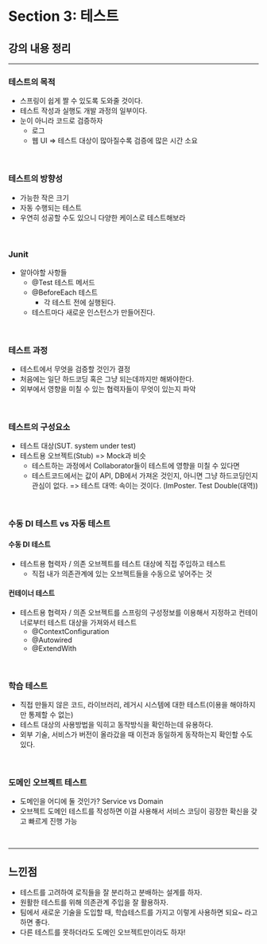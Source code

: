 # Section 3: 테스트

## 강의 내용 정리

<hr/>

### 테스트의 목적
- 스프링이 쉽게 짤 수 있도록 도와줄 것이다.
- 테스트 작성과 실행도 개발 과정의 일부이다.
- 눈이 아니라 코드로 검증하자
  - 로그
  - 웹 UI
  => 테스트 대상이 많아질수록 검증에 많은 시간 소요

<br />

### 테스트의 방향성
- 가능한 작은 크기
- 자동 수행되는 테스트
- 우연히 성공할 수도 있으니 다양한 케이스로 테스트해보라

<br />

### Junit
- 알아야할 사항들
  - @Test 테스트 메서드
  - @BeforeEach 테스트
    - 각 테스트 전에 실행된다.
  - 테스트마다 새로운 인스턴스가 만들어진다.

<br />

### 테스트 과정
- 테스트에서 무엇을 검증할 것인가 결정
- 처음에는 일단 하드코딩 혹은 그냥 되는데까지만 해봐야한다.
- 외부에서 영향을 미칠 수 있는 협력자들이 무엇이 있는지 파악

<br />

### 테스트의 구성요소
- 테스트 대상(SUT. system under test)
- 테스트용 오브젝트(Stub) => Mock과 비슷
  - 테스트하는 과정에서 Collaborator들이 테스트에 영향을 미칠 수 있다면
  - 테스트코드에서는 값이 API, DB에서 가져온 것인지, 아니면 그냥 하드코딩인지 관심이 없다.
  => 테스트 대역: 속이는 것이다. (ImPoster. Test Double(대역))

<br />

### 수동 DI 테스트 vs 자동 테스트

#### 수동 DI 테스트
- 테스트용 협력자 / 의존 오브젝트를 테스트 대상에 직접 주입하고 테스트
  - 직접 내가 의존관계에 있는 오브젝트들을 수동으로 넣어주는 것


#### 컨테이너 테스트
- 테스트용 협력자 / 의존 오브젝트를 스프링의 구성정보를 이용해서 지정하고 컨테이너로부터 테스트 대상을 가져와서 테스트
  - @ContextConfiguration
  - @Autowired
  - @ExtendWith
  
<br />

### 학습 테스트
- 직접 만들지 않은 코드, 라이브러리, 레거시 시스템에 대한 테스트(이용을 해야하지만 통제할 수 없는)
- 테스트 대상의 사용방법을 익히고 동작방식을 확인하는데 유용하다.
- 외부 기술, 서비스가 버전이 올라갔을 때 이전과 동일하게 동작하는지 확인할 수도 있다.

<br />

### 도메인 오브젝트 테스트
- 도메인을 어디에 둘 것인가? Service vs Domain
- 오브젝트 도메인 테스트를 작성하면 이걸 사용해서 서비스 코딩이 굉장한 확신을 갖고 빠르게 진행 가능



<br />

<hr/>

## 느낀점
- 테스트를 고려하여 로직들을 잘 분리하고 분배하는 설계를 하자. 
- 원활한 테스트를 위해 의존관계 주입을 잘 활용하자.
- 팀에서 새로운 기술을 도입할 때, 학습테스트를 가지고 이렇게 사용하면 되요~ 라고 하면 좋다.
- 다른 테스트를 못하더라도 도메인 오브젝트만이라도 하자!